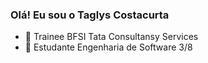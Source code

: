 ### Olá! Eu sou o Taglys Costacurta


- 🔭 Trainee BFSI Tata Consultansy Services
- 🌱 Estudante Engenharia de Software 3/8
##

  
  
            
          
          
  
  



 
